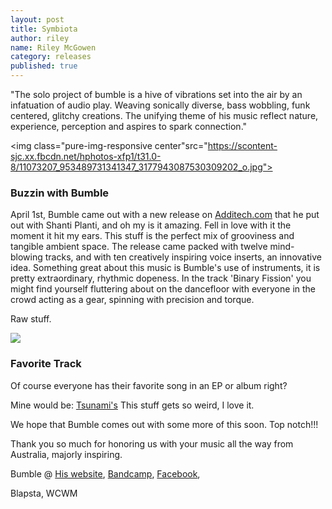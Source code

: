 ```yaml
---
layout: post
title: Symbiota
author: riley
name: Riley McGowen
category: releases
published: true
---
```




"The solo project of bumble is a hive of vibrations set into the air by an infatuation of audio play. 
Weaving sonically diverse, bass wobbling, funk centered, glitchy creations. 
The unifying theme of his music reflect nature, experience, perception and aspires to spark connection."

<img class="pure-img-responsive center"src="https://scontent-sjc.xx.fbcdn.net/hphotos-xfp1/t31.0-8/11073207_953489731341347_3177943087530309202_o.jpg">

### Buzzin with Bumble
April 1st, Bumble came out with a new release on [Additech.com](http://www.addictech.com/p/182477) that he put out with Shanti Planti, and oh my is it amazing. Fell in love with it the moment it hit my ears. This stuff is the perfect mix of grooviness and tangible ambient space. The release came packed with twelve mind-blowing tracks, and with ten creatively inspiring voice inserts, an innovative idea. Something great about this music is Bumble's use of instruments, it is pretty extraordinary, rhythmic dopeness. In the track 'Binary Fission' you might find yourself fluttering about on the dancefloor with everyone in the crowd acting as a gear, spinning with precision and torque. 

Raw stuff.

<img class="pure-img-responsive" src="http://s3.amazonaws.com/assets.musicwindow.com/public/album_images_500/A182504_Tsunamis_Symbiota.jpg">

### Favorite Track
Of course everyone has their favorite song in an EP or album right?

Mine would be: [Tsunami's](http://www.addictech.com/p/182504)
This stuff gets so weird, I love it.

We hope that Bumble comes out with some more of this soon. Top notch!!!

Thank you so much for honoring us with your music all the way from Australia, majorly inspiring.

Bumble @ 
[His website](http://www.bumblemusic.com.au/#bumblemusic), 
[Bandcamp](http://bumblemusic.bandcamp.com/), 
[Facebook](https://www.facebook.com/MaxVonBumble), 

Blapsta,
WCWM